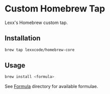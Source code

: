 # Custom Homebrew Tap

Lexx's Homebrew custom tap.

## Installation

```bash
brew tap lexxcode/homebrew-core
```

## Usage

```bash
brew install <formula>
```

See [Formula](Formula) directory for available formulae.
